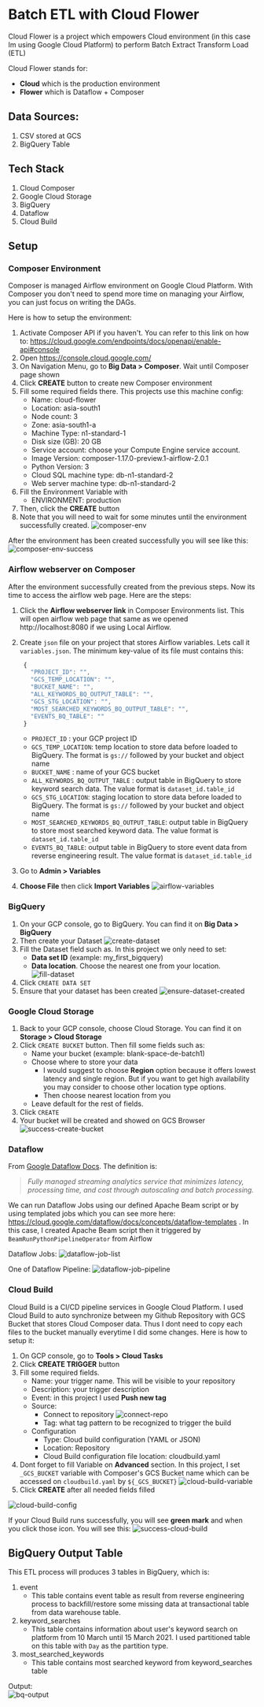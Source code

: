 # Batch ETL with Cloud Flower

Cloud Flower is a project which empowers Cloud environment (in this case Im using Google Cloud Platform) to perform Batch Extract Transform Load (ETL)

Cloud Flower stands for:
- **Cloud** which is the production environment
- **Flower** which is Dataflow + Composer

## Data Sources:
1. CSV stored at GCS
2. BigQuery Table

## Tech Stack
1. Cloud Composer
2. Google Cloud Storage
3. BigQuery
4. Dataflow
5. Cloud Build

## Setup
### Composer Environment
Composer is managed Airflow environment on Google Cloud Platform. With Composer you don't need to spend more time on managing your Airflow, you can just focus on writing the DAGs.

Here is how to setup the environment:
1. Activate Composer API if you haven't. You can refer to this link on how to: https://cloud.google.com/endpoints/docs/openapi/enable-api#console
2. Open https://console.cloud.google.com/
3. On Navigation Menu, go to **Big Data > Composer**. Wait until Composer page shown
4. Click **CREATE** button to create new Composer environment
5. Fill some required fields there. This projects use this machine config:
   - Name: cloud-flower
   - Location: asia-south1
   - Node count: 3
   - Zone: asia-south1-a
   - Machine Type: n1-standard-1
   - Disk size (GB): 20 GB
   - Service account: choose your Compute Engine service account.
   - Image Version: composer-1.17.0-preview.1-airflow-2.0.1
   - Python Version: 3
   - Cloud SQL machine type: db-n1-standard-2
   - Web server machine type: db-n1-standard-2
6. Fill the Environment Variable with
   - ENVIRONMENT: production
7. Then, click the **CREATE** button
8. Note that you will need to wait for some minutes until the environment successfully created.
![composer-env](/images/Composer%20Env%20Config.png)

After the environment has been created successfully you will see like this:
![composer-env-success](/images/After%20Success%20Create%20Env.png)

### Airflow webserver on Composer
After the environment successfully created from the previous steps. Now its time to access the airflow web page. Here are the steps:
1. Click the **Airflow webserver link** in Composer Environments list. This will open airflow web page that same as we opened http://localhost:8080 if we using Local Airflow.
2. Create `json` file on your project that stores Airflow variables. Lets call it `variables.json`. The minimum key-value of its file must contains this:
   ```js
    {
      "PROJECT_ID": "",
      "GCS_TEMP_LOCATION": "",
      "BUCKET_NAME": "",
      "ALL_KEYWORDS_BQ_OUTPUT_TABLE": "",
      "GCS_STG_LOCATION": "",
      "MOST_SEARCHED_KEYWORDS_BQ_OUTPUT_TABLE": "",
      "EVENTS_BQ_TABLE": ""
    }
   ```
   - `PROJECT_ID` : your GCP project ID
   - `GCS_TEMP_LOCATION`: temp location to store data before loaded to BigQuery. The format is `gs://` followed by your bucket and object name
   - `BUCKET_NAME` : name of your GCS bucket
   - `ALL_KEYWORDS_BQ_OUTPUT_TABLE` : output table in BigQuery to store keyword search data. The value format is `dataset_id.table_id`
   - `GCS_STG_LOCATION`: staging location to store data before loaded to BigQuery. The format is `gs://` followed by your bucket and object name
   - `MOST_SEARCHED_KEYWORDS_BQ_OUTPUT_TABLE`: output table in BigQuery to store most searched keyword data. The value format is `dataset_id.table_id`
   - `EVENTS_BQ_TABLE`: output table in BigQuery to store event data from reverse engineering result. The value format is `dataset_id.table_id`
   
3. Go to **Admin > Variables**
4. **Choose File** then click **Import Variables**
![airflow-variables](images/Import%20Variable.png)

### BigQuery
1. On your GCP console, go to BigQuery. You can find it on **Big Data > BigQuery**
2. Then create your Dataset ![create-dataset](/images/Create%20Dataset%20menu.png)
3. Fill the Dataset field such as. In this project we only need to set:
   - **Data set ID** (example: my_first_bigquery)
   - **Data location**. Choose the nearest one from your location.
  ![fill-dataset](/images/Create%20BigQuery%20Dataset.png)
4. Click `CREATE DATA SET`
5. Ensure that your dataset has been created
![ensure-dataset-created](/images/Ensure%20Created.png)

### Google Cloud Storage
1. Back to your GCP console, choose Cloud Storage. You can find it on **Storage > Cloud Storage**
2. Click `CREATE BUCKET` button. Then fill some fields such as:
   - Name your bucket (example: blank-space-de-batch1)
   - Choose where to store your data
     - I would suggest to choose **Region** option because it offers lowest latency and single region. But if you want to get high availability you may consider to choose other location type options.
     - Then choose nearest location from you
   - Leave default for the rest of fields.
3. Click `CREATE`
4. Your bucket will be created and showed on GCS Browser
![success-create-bucket](/images/Success%20Create%20Bucket.png)

### Dataflow
From [Google Dataflow Docs](https://cloud.google.com/dataflow). The definition is:
> *Fully managed streaming analytics service that minimizes latency, processing time, and cost through autoscaling and batch processing.*

We can run Dataflow Jobs using our defined Apache Beam script or by using templated jobs which you can see more here: https://cloud.google.com/dataflow/docs/concepts/dataflow-templates . In this case, I created Apache Beam script then it triggered by `BeamRunPythonPipelineOperator` from Airflow

Dataflow Jobs:
![dataflow-job-list](images/Dataflow%20Jobs.png)

One of Dataflow Pipeline:
![dataflow-job-pipeline](images/Dataflow%20Jobs%20Pipeline.png)

### Cloud Build
Cloud Build is a CI/CD pipeline services in Google Cloud Platform. I used Cloud Build to auto synchronize between my Github Repository with GCS Bucket that stores Cloud Composer data. Thus I dont need to copy each files to the bucket manually everytime I did some changes. Here is how to setup it:
1. On GCP console, go to **Tools > Cloud Tasks**
2. Click **CREATE TRIGGER** button
3. Fill some required fields.
   - Name: your trigger name. This will be visible to your repository
   - Description: your trigger description 
   - Event: in this project I used **Push new tag**
   - Source: 
     - Connect to repository
![connect-repo](images/Connect%20Repository%20Cloud%20Build.png)
     - Tag: what tag pattern to be recognized to trigger the build
   - Configuration
     - Type: Cloud build configuration (YAML or JSON)
     - Location: Repository
     - Cloud Build configuration file location: cloudbuild.yaml
4. Dont forget to fill Variable on **Advanced** section. In this project, I set `_GCS_BUCKET` variable with Composer's GCS Bucket name which can be accessed on `cloudbuild.yaml` by `${_GCS_BUCKET}`
![cloud-build-variable](images/Add%20Cloud%20Build%20Variable.png)
5. Click **CREATE** after all needed fields filled 

![cloud-build-config](images/Cloud%20Build%20Config.png)

If your Cloud Build runs successfully, you will see **green mark** and when you click those icon. You will see this:
![success-cloud-build](images/Google%20Cloud%20Build%20Run%20Successfully.png) 

## BigQuery Output Table
This ETL process will produces 3 tables in BigQuery, which is:
1. event
   - This table contains event table as result from reverse engineering process to backfill/restore some missing data at transactional table from data warehouse table. 
2. keyword_searches
   - This table contains information about user's keyword search on platform from 10 March until 15 March 2021. I used partitioned table on this table with `Day` as the partition type.
3. most_searched_keywords
   - This table contains most searched keyword from keyword_searches table 

Output: <br>
![bq-output](images/BigQuery%20Output%20Table.png)